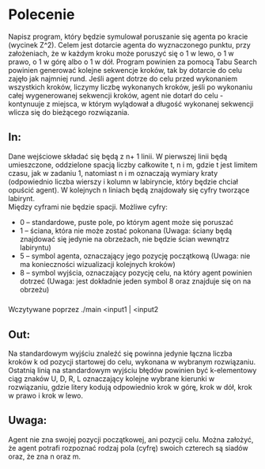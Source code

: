 # Polecenie
Napisz program, który będzie symulował poruszanie się agenta po kracie (wycinek Z^2). Celem jest dotarcie agenta do wyznaczonego punktu, przy założeniach,
że w każdym kroku może poruszyć się o 1 w lewo, o 1 w prawo, o 1 w górę albo o 1 w dół. Program powinien za pomocą Tabu Search powinien generować kolejne
sekwencje kroków, tak by dotarcie do celu zajęło jak najmniej rund. Jeśli agent dotrze do celu przed wykonaniem wszystkich kroków, liczymy liczbę wykonanych
kroków, jeśli po wykonaniu całej wygenerowanej sekwencji kroków, agent nie dotarł do celu - kontynuuje z miejsca, w którym wylądował a długość wykonanej
sekwencji wlicza się do bieżącego rozwiązania.

## In: 
Dane wejściowe składać się będą z n+ 1 linii. W pierwszej linii będą umieszczone, oddzielone spacją liczby całkowite t, n i m, gdzie t jest limitem
czasu, jak w zadaniu 1, natomiast n i m oznaczają wymiary kraty (odpowiednio liczba wierszy i kolumn w labiryncie, który będzie chciał opuścić
agent). W kolejnych n liniach będą znajdowały się cyfry tworzące labirynt.
</br>
Między cyframi nie będzie spacji. Możliwe cyfry:
* 0 – standardowe, puste pole, po którym agent może się poruszać
* 1 – ściana, która nie może zostać pokonana (Uwaga: ściany będą znajdować się jedynie na obrzeżach, nie będzie ścian wewnątrz labiryntu)
* 5 – symbol agenta, oznaczający jego pozycję początkową (Uwaga: nie ma konieczności wizualizacji kolejnych kroków)
* 8 – symbol wyjścia, oznaczający pozycję celu, na który agent powinien dotrzeć (Uwaga: jest dokładnie jeden symbol 8 oraz znajduje się on na obrzeżu)
#####
Wczytywane poprzez ./main <input1 | <input2

## Out: 
Na standardowym wyjściu znaleźć się powinna jedynie łączna liczba kroków k od pozycji startowej do celu, wykonana w wybranym rozwiązaniu.
Ostatnią linią na standardowym wyjściu błędów powinien być k-elementowy ciąg znaków U, D, R, L oznaczający kolejne wybrane kierunki w rozwiązaniu,
gdzie litery kodują odpowiednio krok w górę, krok w dół, krok w prawo i krok w lewo.

## Uwaga: 
Agent nie zna swojej pozycji początkowej, ani pozycji celu. Można założyć, że agent potrafi rozpoznać rodzaj pola (cyfrę) swoich czterech są siadów oraz, że zna n oraz m.
